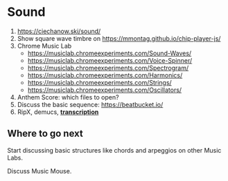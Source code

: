 Sound
===

1. https://ciechanow.ski/sound/
2. Show square wave timbre on https://mmontag.github.io/chip-player-js/
3. Chrome Music Lab
   - https://musiclab.chromeexperiments.com/Sound-Waves/
   - https://musiclab.chromeexperiments.com/Voice-Spinner/
   - https://musiclab.chromeexperiments.com/Spectrogram/
   - https://musiclab.chromeexperiments.com/Harmonics/
   - https://musiclab.chromeexperiments.com/Strings/
   - https://musiclab.chromeexperiments.com/Oscillators/
4. Anthem Score: which files to open?
5. Discuss the basic sequence: https://beatbucket.io/
6. RipX, demucs, [**transcription**](../parts/transcription.md)

Where to go next
---

Start discussing basic structures like chords and arpeggios on other Music Labs.

Discuss Music Mouse.
